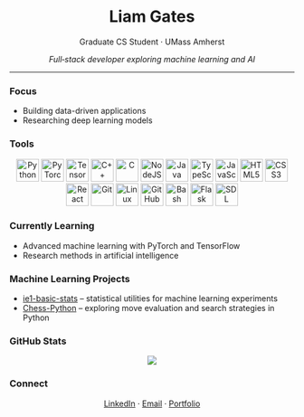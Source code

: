 <h1 align="center">Liam Gates</h1>
<p align="center">Graduate CS Student · UMass Amherst</p>
<p align="center"><em>Full‑stack developer exploring machine learning and AI</em></p>

---

### Focus
- Building data-driven applications
- Researching deep learning models

### Tools
<p align="center">
  <img alt="Python" width="40" src="https://cdn.jsdelivr.net/gh/devicons/devicon/icons/python/python-plain.svg"/>
  <img alt="PyTorch" width="40" src="https://cdn.jsdelivr.net/gh/devicons/devicon/icons/pytorch/pytorch-original.svg"/>
  <img alt="TensorFlow" width="40" src="https://cdn.jsdelivr.net/gh/devicons/devicon/icons/tensorflow/tensorflow-original.svg"/>
  <img alt="C++" width="40" src="https://cdn.jsdelivr.net/gh/devicons/devicon/icons/cplusplus/cplusplus-line.svg"/>
  <img alt="C" width="40" src="https://cdn.jsdelivr.net/gh/devicons/devicon/icons/c/c-line.svg"/>
  <img alt="NodeJS" width="40" src="https://cdn.jsdelivr.net/gh/devicons/devicon/icons/nodejs/nodejs-original.svg"/>
  <img alt="Java" width="40" src="https://cdn.jsdelivr.net/gh/devicons/devicon/icons/java/java-original.svg"/>
  <img alt="TypeScript" width="40" src="https://cdn.jsdelivr.net/gh/devicons/devicon/icons/typescript/typescript-plain.svg"/>
  <img alt="JavaScript" width="40" src="https://cdn.jsdelivr.net/gh/devicons/devicon/icons/javascript/javascript-plain.svg"/>
  <img alt="HTML5" width="40" src="https://cdn.jsdelivr.net/gh/devicons/devicon/icons/html5/html5-plain.svg"/>
  <img alt="CSS3" width="40" src="https://cdn.jsdelivr.net/gh/devicons/devicon/icons/css3/css3-plain.svg"/>
  <img alt="React" width="40" src="https://cdn.jsdelivr.net/gh/devicons/devicon/icons/react/react-original.svg"/>
  <img alt="Git" width="40" src="https://cdn.jsdelivr.net/gh/devicons/devicon/icons/git/git-original.svg"/>
  <img alt="Linux" width="40" src="https://cdn.jsdelivr.net/gh/devicons/devicon/icons/linux/linux-original.svg"/>
  <img alt="GitHub" width="40" src="https://cdn.jsdelivr.net/gh/devicons/devicon/icons/github/github-original.svg"/>
  <img alt="Bash" width="40" src="https://cdn.jsdelivr.net/gh/devicons/devicon/icons/bash/bash-original.svg"/>
  <img alt="Flask" width="40" src="https://cdn.jsdelivr.net/gh/devicons/devicon/icons/flask/flask-original.svg"/>
  <img alt="SDL" width="40" src="https://cdn.jsdelivr.net/gh/devicons/devicon/icons/sdl/sdl-original.svg"/>
</p>

### Currently Learning
- Advanced machine learning with PyTorch and TensorFlow
- Research methods in artificial intelligence

### Machine Learning Projects
- [ie1-basic-stats](https://github.com/liamkaigates/ie1-basic-stats) – statistical utilities for machine learning experiments
- [Chess-Python](https://github.com/liamkaigates/Chess-Python) – exploring move evaluation and search strategies in Python

### GitHub Stats
<p align="center">
  <img src="https://github-readme-stats.vercel.app/api?username=liamkaigates&show_icons=true&theme=transparent&hide_title=true"/>
</p>

### Connect
<p align="center">
  <a href="https://www.linkedin.com/in/liamkaigates/" target="_blank">LinkedIn</a> ·
  <a href="mailto:liamkaigates.work@gmail.com">Email</a> ·
  <a href="https://www.lgates.dev" target="_blank">Portfolio</a>
</p>

